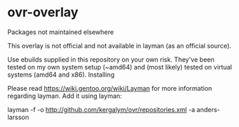 ovr-overlay 
===

Packages not maintained elsewhere

This overlay is not official and not available in layman (as an official source).

Use ebuilds supplied in this repository on your own risk. They've been tested on my own system setup (~amd64) and (most likely) tested on virtual systems (amd64 and x86).
Installing

Please read https://wiki.gentoo.org/wiki/Layman for more information regarding layman.
Add it using layman:

layman -f -o http://github.com/kergalym/ovr/repositories.xml -a anders-larsson
